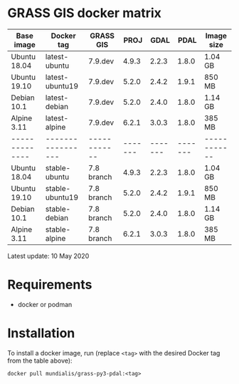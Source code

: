 # GRASS GIS docker matrix

| Base image   | Docker tag      | GRASS GIS  | PROJ  | GDAL  | PDAL  | Image size |
|--------------|-----------------|------------|-------|-------|-------|------------|
| Ubuntu 18.04 | latest-ubuntu   | 7.9.dev    | 4.9.3 | 2.2.3 | 1.8.0 | 1.04 GB    |
| Ubuntu 19.10 | latest-ubuntu19 | 7.9.dev    | 5.2.0 | 2.4.2 | 1.9.1 |  850 MB    |
| Debian 10.1  | latest-debian   | 7.9.dev    | 5.2.0 | 2.4.0 | 1.8.0 | 1.14 GB    |
| Alpine 3.11  | latest-alpine   | 7.9.dev    | 6.2.1 | 3.0.3 | 1.8.0 |  385 MB    |
|--------------|-----------------|------------|-------|-------|-------|------------|
| Ubuntu 18.04 | stable-ubuntu   | 7.8 branch | 4.9.3 | 2.2.3 | 1.8.0 | 1.04 GB    |
| Ubuntu 19.10 | stable-ubuntu19 | 7.8 branch | 5.2.0 | 2.4.2 | 1.9.1 |  850 MB    |
| Debian 10.1  | stable-debian   | 7.8 branch | 5.2.0 | 2.4.0 | 1.8.0 | 1.14 GB    |
| Alpine 3.11  | stable-alpine   | 7.8 branch | 6.2.1 | 3.0.3 | 1.8.0 |  385 MB    |

Latest update: 10 May 2020

# Requirements

 * docker or podman

# Installation

To install a docker image, run (replace `<tag>` with the desired Docker tag from the table above):

```
docker pull mundialis/grass-py3-pdal:<tag>
```
